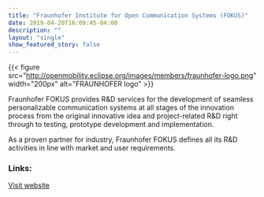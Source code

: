 ```yaml
---
title: "Fraunhofer Institute for Open Communication Systems (FOKUS)"
date: 2019-04-20T16:09:45-04:00
description: ""
layout: "single"
show_featured_story: false
---
```


{{< figure src="http://openmobility.eclipse.org/images/members/fraunhofer-logo.png" width="200px" alt="FRAUNHOFER logo" >}}
<!--more-->

Fraunhofer FOKUS provides R&D services for the development of seamless personalizable communication systems at all stages of the innovation process from the original innovative idea and project-related R&D right through to testing, prototype development and implementation.

As a proven partner for industry, Fraunhofer FOKUS defines all its R&D activities in line with market and user requirements.

### Links:

[Visit website](https://www.fokus.fraunhofer.de/)
